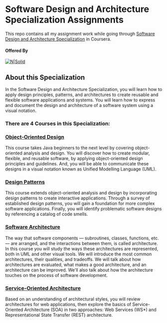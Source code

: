 # Software Design and Architecture Specialization Assignments
This repo contains all my assignment work while going through [Software Design and Architecture Specialization](https://www.coursera.org/specializations/software-design-architecture) in Coursera. 

#### Offered By
[![N|Solid](https://d3njjcbhbojbot.cloudfront.net/api/utilities/v1/imageproxy/https://coursera-university-assets.s3.amazonaws.com/35/23d929219e4489c2d11215009dc699/coursera_180x180.png?auto=format%2Ccompress&dpr=1&w=120&h=120&q=40)](https://d3njjcbhbojbot.cloudfront.net/api/utilities/v1/imageproxy/https://coursera-university-assets.s3.amazonaws.com/35/23d929219e4489c2d11215009dc699/coursera_180x180.png?auto=format%2Ccompress&dpr=1&w=120&h=120&q=40)

## About this Specialization
In the Software Design and Architecture Specialization, you will learn how to apply design principles, patterns, and architectures to create reusable and flexible software applications and systems. You will learn how to express and document the design and architecture of a software system using a visual notation. 

### There are 4 Courses in this Specialization:

### [Object-Oriented Design](https://www.coursera.org/learn/object-oriented-design)
This course takes Java beginners to the next level by covering object-oriented analysis and design. You will discover how to create modular, flexible, and reusable software, by applying object-oriented design principles and guidelines. And, you will be able to communicate these designs in a visual notation known as Unified Modelling Language (UML).

### [Design Patterns](https://www.coursera.org/learn/design-patterns)
This course extends object-oriented analysis and design by incorporating design patterns to create interactive applications. Through a survey of established design patterns, you will gain a foundation for more complex software applications. Finally, you will identify problematic software designs by referencing a catalog of code smells.

### [Software Architecture](https://www.coursera.org/learn/software-architecture)
The way that software components — subroutines, classes, functions, etc. — are arranged, and the interactions between them, is called architecture. In this course you will study the ways these architectures are represented, both in UML and other visual tools. We will introduce the most common architectures, their qualities, and tradeoffs. We will talk about how architectures are evaluated, what makes a good architecture, and an architecture can be improved. We'll also talk about how the architecture touches on the process of software development.

### [Service-Oriented Architecture](https://www.coursera.org/learn/service-oriented-architecture)
  Based on an understanding of architectural styles, you will review architectures for web applications, then explore the basics of Service-Oriented Architecture (SOA) in two approaches: Web Services (WS*) and Representational State Transfer (REST) architecture.